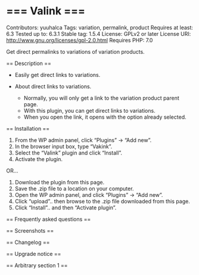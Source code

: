 # === Valink ===
Contributors: yuuhalca
Tags: variation, permalink, product
Requires at least: 6.3
Tested up to: 6.3.1
Stable tag: 1.5.4
License: GPLv2 or later
License URI: http://www.gnu.org/licenses/gpl-2.0.html
Requires PHP: 7.0

Get direct permalinks to variations of variation products.

== Description ==


* Easily get direct links to variations.

* About direct links to variations.
  * Normally, you will only get a link to the variation product parent page.
  * With this plugin, you can get direct links to variations.
  * When you open the link, it opens with the option already selected.  



== Installation ==

1. From the WP admin panel, click “Plugins” -> “Add new”.
2. In the browser input box, type “Vakink”.
3. Select the “Valink” plugin and click “Install”.
4. Activate the plugin.

OR…

1. Download the plugin from this page.
2. Save the .zip file to a location on your computer.
3. Open the WP admin panel, and click “Plugins” -> “Add new”.
4. Click “upload”.. then browse to the .zip file downloaded from this page.
5. Click “Install”.. and then “Activate plugin”.


== Frequently asked questions ==



== Screenshots ==



== Changelog ==



== Upgrade notice ==



== Arbitrary section 1 ==

